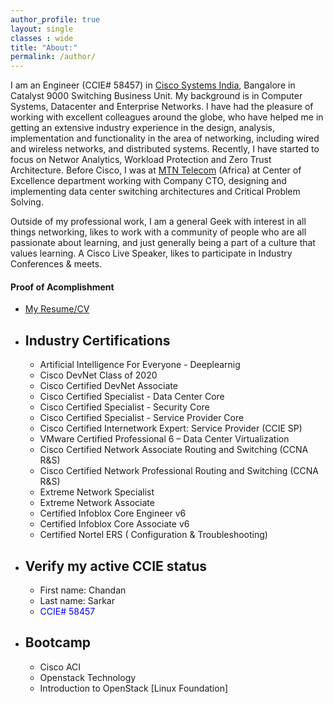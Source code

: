 ```yaml
---
author_profile: true
layout: single
classes : wide
title: "About:"
permalink: /author/
---
```


I am an Engineer (CCIE# 58457) in [Cisco Systems India][2], Bangalore in Catalyst 9000 Switching Business Unit. My background is in Computer Systems, Datacenter and Enterprise Networks. I have had the pleasure of working with excellent colleagues around the globe, who have helped me in getting an extensive industry experience in the design, analysis, implementation and functionality in the area of networking, including wired and wireless networks, and distributed systems. Recently, I have started to focus on Networ Analytics, Workload Protection and Zero Trust Architecture. Before Cisco, I was at [MTN Telecom][3] (Africa) at Center of Excellence department working with Company CTO, designing and implementing data center switching architectures and Critical Problem Solving.

Outside of my professional work, I am a general Geek with interest in all things networking, likes to work with a community of people who are all passionate about learning, and just generally being a part of a culture that values learning. A Cisco Live Speaker, likes to participate in Industry Conferences & meets.

#### Proof of Acomplishment
* [My Resume/CV][1]
* ## Industry Certifications
    * Artificial Intelligence For Everyone -  Deeplearnig
    * Cisco DevNet Class of 2020
    * Cisco Certified DevNet Associate 
    * Cisco Certified Specialist - Data Center Core 
    * Cisco Certified Specialist - Security Core 
    * Cisco Certified Specialist - Service Provider Core
    * Cisco Certified Internetwork Expert: Service Provider (CCIE SP)
    * VMware Certified Professional 6 – Data Center Virtualization
    * Cisco Certified Network Associate Routing and Switching (CCNA R&S)
    * Cisco Certified Network Professional Routing and Switching (CCNA R&S)
    * Extreme Network Specialist
    * Extreme Network Associate
    * Certified Infoblox Core Engineer v6
    * Certified Infoblox Core Associate v6
    * Certified Nortel ERS ( Configuration & Troubleshooting)
    
* ## Verify my active CCIE status
    * First name: Chandan
    * Last name: Sarkar
    * <span style="color:blue"> CCIE# 58457</span>

* ## Bootcamp
    * Cisco ACI
    * Openstack Technology
    * Introduction to OpenStack [Linux Foundation]


<!------------------------------- FOOTER --------------------------------->

[1]: /assets/resume.pdf
[2]: https://www.cisco.com
[3]: https://www.mtn.com/

